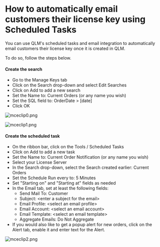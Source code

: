 # How to automatically email customers their license key using Scheduled Tasks

You can use QLM's scheduled tasks and email integration to automatically email customers their license key once it is created in QLM.

To do so, follow the steps below.

#### Create the search

* Go to the Manage Keys tab
* Click on the Search drop-down and select Edit Searches
* Click on Add to add a new search
* Set the Name to: Current Orders (or any name you wish)
* Set the SQL field to: OrderDate > \[date]
* Click OK

![mceclip0.png](https://support.soraco.co/hc/article\_attachments/360091836311/mceclip0.png)

![mceclip1.png](https://support.soraco.co/hc/article\_attachments/360091836411/mceclip1.png)

&#x20;

#### Create the scheduled task

* On the ribbon bar, click on the Tools / Scheduled Tasks
* Click on Add to add a new task
* Set the Name to: Current Order Notification (or any name you wish)
* Select your License Server
* In the Search drop-down, select the Search created earlier: Current Orders
* Set the Schedule Run every to: 5 Minutes
* Set "Starting on" and "Starting at" fields as needed
* In the Email tab, set at least the following fields:
  * Send Mail To: Customer
  * Subject: \<enter a subject for the email>
  * Email Profile: \<select an email profile>
  * Email Account: \<select an email account>
  * Email Template: \<select an email template>
  * Aggregate Emails: Do Not Aggregate
* If you would also like to get a popup alert for new orders, click on the Alert tab, enable it and enter text for the Alert.           &#x20;

![mceclip2.png](https://support.soraco.co/hc/article\_attachments/360091843952/mceclip2.png)
